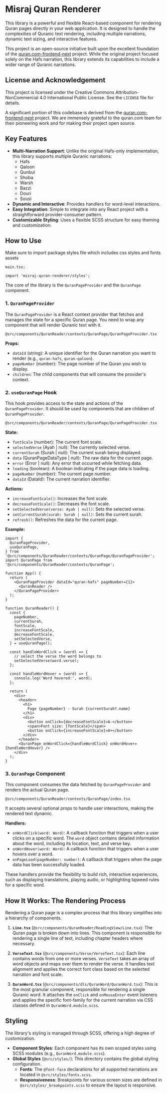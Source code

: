 # Misraj Quran Renderer

This library is a powerful and flexible React-based component for rendering Quran pages directly in your web application. It is designed to handle the complexities of Quranic text rendering, including multiple narrations, dynamic text sizing, and interactive features.

This project is an open-source initiative built upon the excellent foundation of the [quran.com-frontend-next](https://github.com/quran/quran.com-frontend-next) project. While the original project focused solely on the Hafs narration, this library extends its capabilities to include a wider range of Quranic narrations.

## License and Acknowledgement

This project is licensed under the Creative Commons Attribution-NonCommercial 4.0 International Public License. See the `LICENSE` file for details.

A significant portion of this codebase is derived from the [quran.com-frontend-next](https://github.com/quran/quran.com-frontend-next) project. We are immensely grateful to the quran.com team for their pioneering work and for making their project open source.

## Key Features

- **Multi-Narration Support**: Unlike the original Hafs-only implementation, this library supports multiple Quranic narrations:
  - Hafs
  - Qaloon
  - Qunbul
  - Shoba
  - Warsh
  - Bazzi
  - Douri
  - Sousi
- **Dynamic and Interactive**: Provides handlers for word-level interactions.
- **Easy Integration**: Simple to integrate into any React project with a straightforward provider-consumer pattern.
- **Customizable Styling**: Uses a flexible SCSS structure for easy theming and customization.

## How to Use

Make sure to import package styles file which includes css styles and fonts assets

```tsx
main.tsx;

import 'misraj-quran-renderer/styles';
```

The core of the library is the `QuranPageProvider` and the `QuranPage` component.

### 1. `QuranPageProvider`

The `QuranPageProvider` is a React context provider that fetches and manages the state for a specific Quran page. You need to wrap any component that will render Quranic text with it.

`@src/components/QuranReader/contexts/QuranPage/QuranPageProvider.tsx`

**Props:**

- `dataId` (string): A unique identifier for the Quran narration you want to render (e.g., `quran-hafs`, `quran-qaloon`).
- `pageNumber` (number): The page number of the Quran you wish to display.
- `children`: The child components that will consume the provider's context.

### 2. `useQuranPage` Hook

This hook provides access to the state and actions of the `QuranPageProvider`. It should be used by components that are children of `QuranPageProvider`.

`@src/components/QuranReader/contexts/QuranPage/QuranPageProvider.tsx`

**State:**

- `fontScale` (number): The current font scale.
- `selectedVerse` (Ayah | null): The currently selected verse.
- `currentSurah` (Surah | null): The current surah being displayed.
- `data` (QuranPageDataType | null): The raw data for the current page.
- `error` (Error | null): Any error that occurred while fetching data.
- `loading` (boolean): A boolean indicating if the page data is loading.
- `pageNumber` (number): The current page number.
- `dataId` (DataId): The current narration identifier.

**Actions:**

- `increaseFontScale()`: Increases the font scale.
- `decreaseFontScale()`: Decreases the font scale.
- `setSelectedVerse(verse: Ayah | null)`: Sets the selected verse.
- `setCurrentSurah(surah: Surah | null)`: Sets the current surah.
- `refresh()`: Refreshes the data for the current page.

**Example:**

```tsx
import {
  QuranPageProvider,
  useQuranPage,
} from '@src/components/QuranReader/contexts/QuranPage/QuranPageProvider';
import QuranPage from '@src/components/QuranReader/contexts/QuranPage';

function App() {
  return (
    <QuranPageProvider dataId="quran-hafs" pageNumber={1}>
      <QuranReader />
    </QuranPageProvider>
  );
}

function QuranReader() {
  const {
    pageNumber,
    currentSurah,
    fontScale,
    increaseFontScale,
    decreaseFontScale,
    setSelectedVerse,
  } = useQuranPage();

  const handleWordClick = (word) => {
    // select the verse the word belongs to
    setSelectedVerse(word.verse);
  };

  const handleWordHover = (word) => {
    console.log('Word hovered:', word);
  };

  return (
    <div>
      <header>
        <h1>
          Page {pageNumber} - Surah {currentSurah?.name}
        </h1>
        <div>
          <button onClick={decreaseFontScale}>A-</button>
          <span>Font size: {fontScale}</span>
          <button onClick={increaseFontScale}>A+</button>
        </div>
      </header>
      <QuranPage onWordClick={handleWordClick} onWordHover={handleWordHover} />
    </div>
  );
}
```

### 3. `QuranPage` Component

This component consumes the data fetched by `QuranPageProvider` and renders the actual Quran page.

`@src/components/QuranReader/contexts/QuranPage/index.tsx`

It accepts several optional props to handle user interactions, making the rendered text dynamic.

**Handlers:**

- `onWordClick(word: Word)`: A callback function that triggers when a user clicks on a specific word. The `word` object contains detailed information about the word, including its location, text, and verse key.
- `onWordHover(word: Word)`: A callback function that triggers when a user hovers over a word.
- `onPageLoad(pageNumber: number)`: A callback that triggers when the page data has been successfully loaded.

These handlers provide the flexibility to build rich, interactive experiences, such as displaying translations, playing audio, or highlighting tajweed rules for a specific word.

## How It Works: The Rendering Process

Rendering a Quran page is a complex process that this library simplifies into a hierarchy of components.

1.  **`Line.tsx`** (`@src/components/QuranReader/ReadingView/Line.tsx`): The Quran page is broken down into lines. This component is responsible for rendering a single line of text, including chapter headers where necessary.

2.  **`VerseText.tsx`** (`@src/components/Verse/VerseText.tsx`): Each line contains words from one or more verses. `VerseText` takes an array of word objects and maps over them to render the verse. It handles text alignment and applies the correct font class based on the selected narration and font scale.

3.  **`QuranWord.tsx`** (`@src/components/dls/QuranWord/QuranWord.tsx`): This is the most granular component, responsible for rendering a single Quranic word. It attaches the `onClick` and `onMouseEnter` event listeners and applies the specific font-family for the current narration via CSS classes defined in `QuranWord.module.scss`.

## Styling

The library's styling is managed through SCSS, offering a high degree of customization.

- **Component Styles**: Each component has its own scoped styles using SCSS modules (e.g., `QuranWord.module.scss`).
- **Global Styles** (`@src/styles/`): This directory contains the global styling configuration.
  - **Fonts**: The `@font-face` declarations for all supported narrations are located in `@src/styles/fonts.scss`.
  - **Responsiveness**: Breakpoints for various screen sizes are defined in `@src/styles/_breakpoints.scss` to ensure the layout is responsive.
